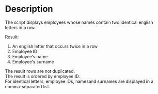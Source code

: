 # Description
The script displays employees whose names contain two identical english letters in a row.

Result:
1. An english letter that occurs twice in a row
2. Employee ID
3. Employee's name
4. Employee's surname

The result rows are not duplicated.  
The result is ordered by employee ID.  
For identical letters, employee IDs, namesand surnames are displayed in a comma-separated list.